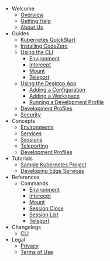 - Welcome
  - [Overview](/welcome/overview.md)
  - [Getting Help](/welcome/getting-help.md)
  - [About Us](/welcome/about-us.md)
- Guides
  - [Kubernetes QuickStart](/guides/kubernetes-quickstart.md)
  - [Installing CodeZero](/guides/installing.md)
  - [Using the CLI](/guides/using-cli.md)
    - [Environment](/guides/commands/environment.md)
    - [Intercept](/guides/commands/intercept.md)
    - [Mount](/guides/commands/mount.md)
    - [Teleport](/guides/commands/teleport.md)
  - [Using the Desktop App](/guides/using-desktop-app.md)
    - [Adding a Configuration](/guides/usage/adding-a-configuration.md)
    - [Adding a Workspace](/guides/usage/adding-a-workspace.md)
    - [Running a Development Profile](/guides/usage/running-a-dev-profile.md)
  - [Development Profiles](/guides/development-profiles.md)
  - [Security](/guides/security.md)   
- Concepts
  - [Environments](/concepts/environments.md)
  - [Services](/concepts/services.md)
  - [Sessions](/concepts/sessions.md)
  - [Teleporting](/concepts/teleporting.md)
  - [Development Profiles](/concepts/profiles.md)
- Tutorials
  - [Sample Kubernetes Project](/tutorials/sample-project.md)
  - [Developing Edge Services](/tutorials/edge.md)
- References
  - Commands
    - [Environment](/references/environment.md)
    - [Intercept](/references/intercept.md)
    - [Mount](/references/mount.md)
    - [Session Close](/references/session-close.md)
    - [Session List](/references/session-list.md)
    - [Teleport](/references/teleport.md)
- Changelogs
  - [CLI](/changelogs/cli.md)
- Legal
  - [Privacy](https://codezero.io/privacy.md)
  - [Terms of Use](https://codezero.io/terms.md)
